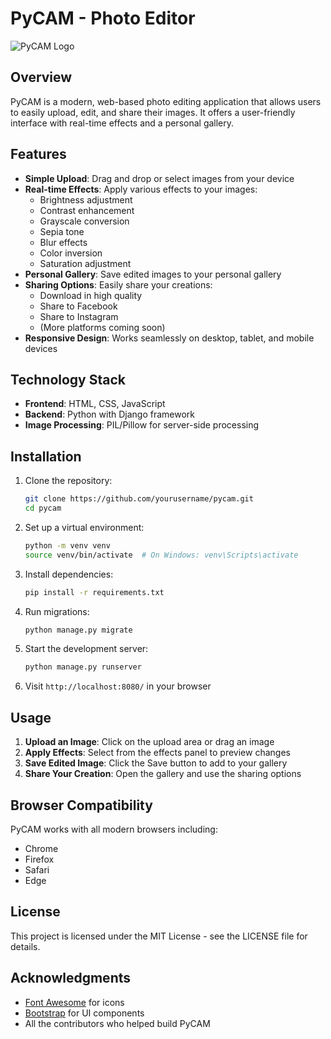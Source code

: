 # PyCAM - Photo Editor

![PyCAM Logo](pycam_header.jpeg)

## Overview

PyCAM is a modern, web-based photo editing application that allows users to easily upload, edit, and share their images. It offers a user-friendly interface with real-time effects and a personal gallery.

## Features

- **Simple Upload**: Drag and drop or select images from your device
- **Real-time Effects**: Apply various effects to your images:
  - Brightness adjustment
  - Contrast enhancement
  - Grayscale conversion
  - Sepia tone
  - Blur effects
  - Color inversion
  - Saturation adjustment
- **Personal Gallery**: Save edited images to your personal gallery
- **Sharing Options**: Easily share your creations:
  - Download in high quality
  - Share to Facebook
  - Share to Instagram
  - (More platforms coming soon)
- **Responsive Design**: Works seamlessly on desktop, tablet, and mobile devices

## Technology Stack

- **Frontend**: HTML, CSS, JavaScript
- **Backend**: Python with Django framework
- **Image Processing**: PIL/Pillow for server-side processing

## Installation

1. Clone the repository:
   ```bash
   git clone https://github.com/yourusername/pycam.git
   cd pycam
   ```

2. Set up a virtual environment:
   ```bash
   python -m venv venv
   source venv/bin/activate  # On Windows: venv\Scripts\activate
   ```

3. Install dependencies:
   ```bash
   pip install -r requirements.txt
   ```

4. Run migrations:
   ```bash
   python manage.py migrate
   ```

5. Start the development server:
   ```bash
   python manage.py runserver
   ```

6. Visit `http://localhost:8080/` in your browser

## Usage

1. **Upload an Image**: Click on the upload area or drag an image
2. **Apply Effects**: Select from the effects panel to preview changes
3. **Save Edited Image**: Click the Save button to add to your gallery
4. **Share Your Creation**: Open the gallery and use the sharing options

## Browser Compatibility

PyCAM works with all modern browsers including:
- Chrome
- Firefox
- Safari
- Edge

## License

This project is licensed under the MIT License - see the LICENSE file for details.

## Acknowledgments

- [Font Awesome](https://fontawesome.com/) for icons
- [Bootstrap](https://getbootstrap.com/) for UI components
- All the contributors who helped build PyCAM
